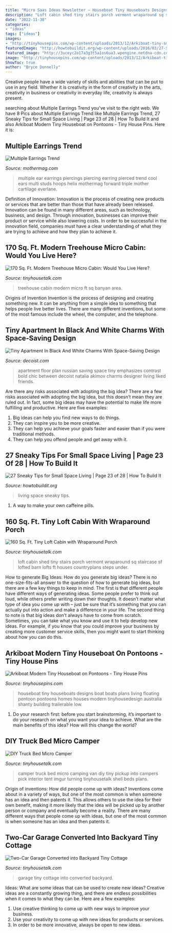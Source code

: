 ```yaml
---
title: "Micro Saas Ideas Newsletter ~ Houseboat Tiny Houseboats Designs Boat Boats Plans Living Floating Pontoon Pontoons Homes Houses Modern Tinyhousedesign Australia Shanty Building Trailerable Low"
description: "Loft cabin shed tiny stairs porch vermont wraparound sq staircase sf lofted barn lofts ft houses countryplans steps under"
date: "2022-11-30"
categories:
- "ideas"
tags: ["ideas"]
images:
- "http://tinyhousepins.com/wp-content/uploads/2013/12/Arkiboat-tiny-small-houseboat-living-002.jpg"
featuredImage: "http://howtobuildit.org/wp-content/uploads/2016/03/27-Sneaky-Tips-for-Small-Space-Living-1-1.jpg"
featured_image: "http://3uceyc2o17a3g3t5a1os6ua3.wpengine.netdna-cdn.com/wp-content/uploads/160-SF-Shed-Cabin-in-Vermont-006-600x900.jpg"
image: "http://tinyhousepins.com/wp-content/uploads/2013/12/Arkiboat-tiny-small-houseboat-living-002.jpg"
ShowToc: true
author: "Bryce Donnelly"
---
```



Creative people have a wide variety of skills and abilities that can be put to use in any field. Whether it is creativity in the form of creativity in the arts, creativity in business or creativity in everyday life, creativity is always present.

	

		
searching about Multiple Earrings Trend you've visit to the right web. We have 8 Pics about Multiple Earrings Trend like Multiple Earrings Trend, 27 Sneaky Tips for Small Space Living | Page 23 of 28 | How To Build It and also Arkiboat Modern Tiny Houseboat on Pontoons - Tiny House Pins. Here it is:
		
    
## Multiple Earrings Trend

<img loading=lazy src="http://www.mothermag.com/wp-content/uploads/2014/12/earrings_Mother_Mag.jpg" onerror="this.onerror=null;this.src='https://tse3.mm.bing.net/th?id=OIP.r-CLgQFCKl332BTFOPhS6AHaE7&amp;pid=15.1';" alt="Multiple Earrings Trend">

_Source: mothermag.com_

>multiple ear earrings piercings piercing earring pierced trend cool ears multi studs hoops helix mothermag forward triple mother cartilage everlane. 

	

Definition of Innovation:
Innovation is the process of creating new products or services that are better than those that have already been released. Innovation can be found in many different areas, such as technology, business, and design. Through innovation, businesses can improve their product or service while also lowering costs. In order to be successful in the innovation field, companies must have a clear understanding of what they are trying to achieve and how they plan to achieve it.

    
## 170 Sq. Ft. Modern Treehouse Micro Cabin: Would You Live Here?

<img loading=lazy src="https://tinyhousetalk.com/wp-content/uploads/Banyan-Treehouse-Modern-Micro-Cabin-Rockefeller-Architects-004.jpg" onerror="this.onerror=null;this.src='https://tse1.mm.bing.net/th?id=OIP.oTFaFJLvgn7u0uLjIUIEzAHaKB&amp;pid=15.1';" alt="170 Sq. Ft. Modern Treehouse Micro Cabin: Would You Live Here?">

_Source: tinyhousetalk.com_

>treehouse cabin modern micro ft sq banyan area. 

	

Origins of Invention
Invention is the process of designing and creating something new. It can be anything from a simple idea to something that helps people live better lives. There are many different inventions, but some of the most famous include the wheel, the computer, and the telephone.

    
## Tiny Apartment In Black And White Charms With Space-Saving Design

<img loading=lazy src="http://cdn.decoist.com/wp-content/uploads/2014/01/Floor-plan-of-Russian-apartment-by-designer-Natalia-Akimov.jpg" onerror="this.onerror=null;this.src='https://tse3.mm.bing.net/th?id=OIP.2RIQ3emwmURk8n-Yb01yoQHaFl&amp;pid=15.1';" alt="Tiny Apartment In Black And White Charms With Space-Saving Design">

_Source: decoist.com_

>apartment floor plan russian saving space tiny emphasizes contrast bold chic between decoist natalia akimov charms designer living liked friends. 

	

Are there any risks associated with adopting the big idea?
There are a few risks associated with adopting the big idea, but this doesn’t mean they are ruled out. In fact, some big ideas may have the potential to make life more fulfilling and productive. Here are five examples: 
1. Big ideas can help you find new ways to do things.
2. They can inspire you to be more creative.
3. They can help you achieve your goals faster and easier than if you were traditional methods.
4. They can help you offend people and get away with it.

    
## 27 Sneaky Tips For Small Space Living | Page 23 Of 28 | How To Build It

<img loading=lazy src="http://howtobuildit.org/wp-content/uploads/2016/03/27-Sneaky-Tips-for-Small-Space-Living-1-1.jpg" onerror="this.onerror=null;this.src='https://tse1.mm.bing.net/th?id=OIP.cp5Esld7oeESOw1l0fd_kAHaOE&amp;pid=15.1';" alt="27 Sneaky Tips for Small Space Living | Page 23 of 28 | How To Build It">

_Source: howtobuildit.org_

>living space sneaky tips. 

	

1. A way to make your own caffeine pills.

    
## 160 Sq. Ft. Tiny Loft Cabin With Wraparound Porch

<img loading=lazy src="http://3uceyc2o17a3g3t5a1os6ua3.wpengine.netdna-cdn.com/wp-content/uploads/160-SF-Shed-Cabin-in-Vermont-006-600x900.jpg" onerror="this.onerror=null;this.src='https://tse4.mm.bing.net/th?id=OIP.TVIvbnel-rTPLe33Apx6ngHaLH&amp;pid=15.1';" alt="160 Sq. Ft. Tiny Loft Cabin with Wraparound Porch">

_Source: tinyhousetalk.com_

>loft cabin shed tiny stairs porch vermont wraparound sq staircase sf lofted barn lofts ft houses countryplans steps under. 

	

How to generate Big Ideas: How do you generate big ideas?
There is no one-size-fits-all answer to the question of how to generate big ideas, but there are a few key things to keep in mind. The first is that different people have different ways of generating ideas. Some people prefer to think out loud, while others prefer writing down their thoughts. It doesn’t matter what type of idea you come up with – just be sure that it’s something that you can actually put into action and make a difference in your life. 
The second thing to note is that big ideas don’t always have to come from scratch. Sometimes, you can take what you know and use it to help develop new ideas. For example, if you know that you could improve your business by creating more customer service skills, then you might want to start thinking about how you can do this.

    
## Arkiboat Modern Tiny Houseboat On Pontoons - Tiny House Pins

<img loading=lazy src="http://tinyhousepins.com/wp-content/uploads/2013/12/Arkiboat-tiny-small-houseboat-living-002.jpg" onerror="this.onerror=null;this.src='https://tse2.mm.bing.net/th?id=OIP.Negby5YUUxrgvoo_irp9ywHaFS&amp;pid=15.1';" alt="Arkiboat Modern Tiny Houseboat on Pontoons - Tiny House Pins">

_Source: tinyhousepins.com_

>houseboat tiny houseboats designs boat boats plans living floating pontoon pontoons homes houses modern tinyhousedesign australia shanty building trailerable low. 

	

1. Do your research first: before you start brainstorming, it’s important to do your research on what you want your idea to achieve. What are the main benefits of this idea? How will this change the world?

    
## DIY Truck Bed Micro Camper

<img loading=lazy src="https://tinyhousetalk.com/wp-content/uploads/Truck-Bed-Micro-House-001.jpg" onerror="this.onerror=null;this.src='https://tse3.mm.bing.net/th?id=OIP.y3tt48JzDgSka6yFH0DBeAHaEK&amp;pid=15.1';" alt="DIY Truck Bed Micro Camper">

_Source: tinyhousetalk.com_

>camper truck bed micro camping van diy tiny pickup into campers pick interior tent imgur turning tinyhousetalk shell beds plans. 

	

Origin of inventions: How did people come up with ideas?
Inventions come about in a variety of ways, but one of the most common is when someone has an idea and then patents it. This allows others to use the idea for their own benefit, making it more likely that the idea will be picked up by another person or company and eventually become a reality. There are many different ways that people come up with ideas, but one of the most common is when someone has an idea and then patents it.

    
## Two-Car Garage Converted Into Backyard Tiny Cottage

<img loading=lazy src="https://tinyhousetalk.com/wp-content/uploads/coastal-retreat-001.jpg" onerror="this.onerror=null;this.src='https://tse1.mm.bing.net/th?id=OIP.7YJYaiOU6J8zfA9cm2LTywHaEw&amp;pid=15.1';" alt="Two-Car Garage Converted into Backyard Tiny Cottage">

_Source: tinyhousetalk.com_

>garage tiny cottage into converted backyard. 

	

Ideas: What are some ideas that can be used to create new ideas?
Creative ideas are a constantly growing thing, and there are endless possibilities when it comes to what they can be. Here are a few examples:
1. Use creative thinking to come up with new ways to improve your business.
2. Use your creativity to come up with new ideas for products or services.
3. In order to be more innovative, always be open to new ideas.

